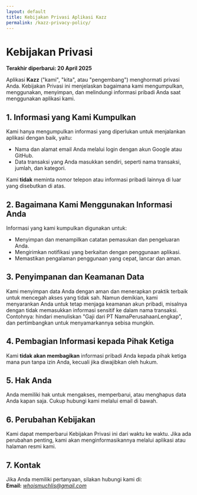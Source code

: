 ```yaml
---
layout: default
title: Kebijakan Privasi Aplikasi Kazz
permalink: /kazz-privacy-policy/
---
```


# Kebijakan Privasi

**Terakhir diperbarui: 20 April 2025**

Aplikasi **Kazz** ("kami", "kita", atau "pengembang") menghormati privasi Anda. Kebijakan Privasi ini menjelaskan bagaimana kami mengumpulkan, menggunakan, menyimpan, dan melindungi informasi pribadi Anda saat menggunakan aplikasi kami.

## 1. Informasi yang Kami Kumpulkan

Kami hanya mengumpulkan informasi yang diperlukan untuk menjalankan aplikasi dengan baik, yaitu:

- Nama dan alamat email Anda melalui login dengan akun Google atau GitHub.
- Data transaksi yang Anda masukkan sendiri, seperti nama transaksi, jumlah, dan kategori.

Kami **tidak** meminta nomor telepon atau informasi pribadi lainnya di luar yang disebutkan di atas.

## 2. Bagaimana Kami Menggunakan Informasi Anda

Informasi yang kami kumpulkan digunakan untuk:

- Menyimpan dan menampilkan catatan pemasukan dan pengeluaran Anda.
- Mengirimkan notifikasi yang berkaitan dengan penggunaan aplikasi.
- Memastikan pengalaman penggunaan yang cepat, lancar dan aman.

## 3. Penyimpanan dan Keamanan Data

Kami menyimpan data Anda dengan aman dan menerapkan praktik terbaik untuk mencegah akses yang tidak sah. Namun demikian, kami menyarankan Anda untuk tetap menjaga keamanan akun pribadi, misalnya dengan tidak memasukkan informasi sensitif ke dalam nama transaksi. Contohnya: hindari menuliskan "Gaji dari PT NamaPerusahaanLengkap", dan pertimbangkan untuk menyamarkannya sebisa mungkin.

## 4. Pembagian Informasi kepada Pihak Ketiga

Kami **tidak akan membagikan** informasi pribadi Anda kepada pihak ketiga mana pun tanpa izin Anda, kecuali jika diwajibkan oleh hukum.

## 5. Hak Anda

Anda memiliki hak untuk mengakses, memperbarui, atau menghapus data Anda kapan saja. Cukup hubungi kami melalui email di bawah.

## 6. Perubahan Kebijakan

Kami dapat memperbarui Kebijakan Privasi ini dari waktu ke waktu. Jika ada perubahan penting, kami akan menginformasikannya melalui aplikasi atau halaman resmi kami.

## 7. Kontak

Jika Anda memiliki pertanyaan, silakan hubungi kami di:  
**Email:** *whoismuchlis@gmail.com*
